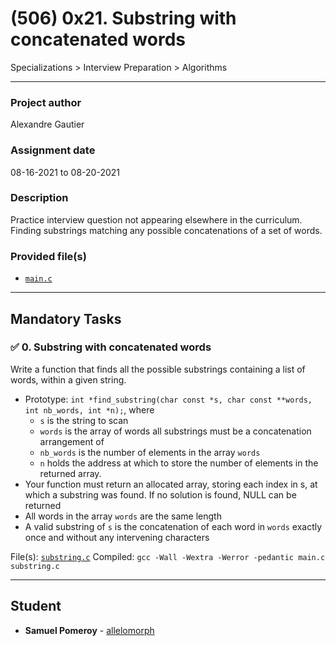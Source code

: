 # (506) 0x21. Substring with concatenated words
Specializations > Interview Preparation > Algorithms

---

### Project author
Alexandre Gautier

### Assignment date
08-16-2021 to 08-20-2021

### Description
Practice interview question not appearing elsewhere in the curriculum. Finding substrings matching any possible concatenations of a set of words.

### Provided file(s)
* [`main.c`](./main.c)

---

## Mandatory Tasks

### :white_check_mark: 0. Substring with concatenated words
Write a function that finds all the possible substrings containing a list of words, within a given string.

* Prototype: `int *find_substring(char const *s, char const **words, int nb_words, int *n);`, where
    * `s` is the string to scan
    * `words` is the array of words all substrings must be a concatenation arrangement of
    * `nb_words` is the number of elements in the array `words`
    * `n` holds the address at which to store the number of elements in the returned array.
* Your function must return an allocated array, storing each index in s, at which a substring was found. If no solution is found, NULL can be returned
* All words in the array `words` are the same length
* A valid substring of `s` is the concatenation of each word in `words` exactly once and without any intervening characters

File(s): [`substring.c`](./substring.c)
Compiled: `gcc -Wall -Wextra -Werror -pedantic main.c substring.c`

---

## Student
* **Samuel Pomeroy** - [allelomorph](github.com/allelomorph)
